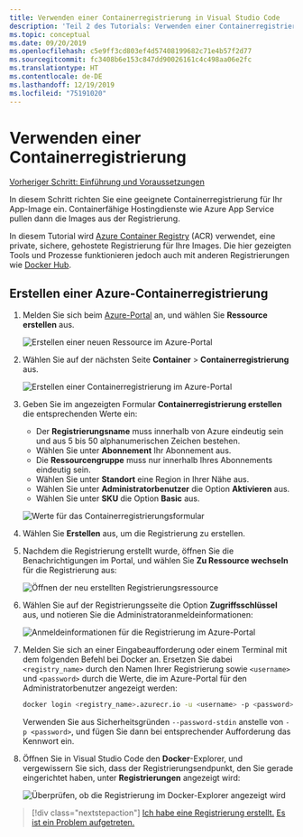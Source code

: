 ```yaml
---
title: Verwenden einer Containerregistrierung in Visual Studio Code
description: 'Teil 2 des Tutorials: Verwenden einer Containerregistrierung'
ms.topic: conceptual
ms.date: 09/20/2019
ms.openlocfilehash: c5e9ff3cd803ef4d57408199682c71e4b57f2d77
ms.sourcegitcommit: fc3408b6e153c847dd90026161c4c498aa06e2fc
ms.translationtype: HT
ms.contentlocale: de-DE
ms.lasthandoff: 12/19/2019
ms.locfileid: "75191020"
---
```

# <a name="use-a-container-registry"></a>Verwenden einer Containerregistrierung

[Vorheriger Schritt: Einführung und Voraussetzungen](tutorial-vscode-docker-node-01.md)

In diesem Schritt richten Sie eine geeignete Containerregistrierung für Ihr App-Image ein. Containerfähige Hostingdienste wie Azure App Service pullen dann die Images aus der Registrierung.

In diesem Tutorial wird [Azure Container Registry](https://azure.microsoft.com/services/container-registry/) (ACR) verwendet, eine private, sichere, gehostete Registrierung für Ihre Images. Die hier gezeigten Tools und Prozesse funktionieren jedoch auch mit anderen Registrierungen wie [Docker Hub](https://hub.docker.com/).

## <a name="create-an-azure-container-registry"></a>Erstellen einer Azure-Containerregistrierung

1. Melden Sie sich beim [Azure-Portal](https://portal.azure.com) an, und wählen Sie **Ressource erstellen** aus.

    ![Erstellen einer neuen Ressource im Azure-Portal](media/deploy-containers/portal-01a.png)

1. Wählen Sie auf der nächsten Seite **Container** > **Containerregistrierung** aus.

    ![Erstellen einer Containerregistrierung im Azure-Portal](media/deploy-containers/portal-01b.png)

1. Geben Sie im angezeigten Formular **Containerregistrierung erstellen** die entsprechenden Werte ein:

    - Der **Registrierungsname** muss innerhalb von Azure eindeutig sein und aus 5 bis 50 alphanumerischen Zeichen bestehen.
    - Wählen Sie unter **Abonnement** Ihr Abonnement aus.
    - Die **Ressourcengruppe** muss nur innerhalb Ihres Abonnements eindeutig sein.
    - Wählen Sie unter **Standort** eine Region in Ihrer Nähe aus.
    - Wählen Sie unter **Administratorbenutzer** die Option **Aktivieren** aus.
    - Wählen Sie unter **SKU** die Option **Basic** aus.

    ![Werte für das Containerregistrierungsformular](media/deploy-containers/portal-02.png)

1. Wählen Sie **Erstellen** aus, um die Registrierung zu erstellen.

1. Nachdem die Registrierung erstellt wurde, öffnen Sie die Benachrichtigungen im Portal, und wählen Sie **Zu Ressource wechseln** für die Registrierung aus:

    ![Öffnen der neu erstellten Registrierungsressource](media/deploy-containers/portal-03.png)

1. Wählen Sie auf der Registrierungsseite die Option **Zugriffsschlüssel** aus, und notieren Sie die Administratoranmeldeinformationen:

    ![Anmeldeinformationen für die Registrierung im Azure-Portal](media/deploy-containers/portal-04.png)

1. Melden Sie sich an einer Eingabeaufforderung oder einem Terminal mit dem folgenden Befehl bei Docker an. Ersetzen Sie dabei `<registry_name>` durch den Namen Ihrer Registrierung sowie `<username>` und `<password>` durch die Werte, die im Azure-Portal für den Administratorbenutzer angezeigt werden:

    ```bash
    docker login <registry_name>.azurecr.io -u <username> -p <password>
    ```

    Verwenden Sie aus Sicherheitsgründen `--password-stdin` anstelle von `-p <password>`, und fügen Sie dann bei entsprechender Aufforderung das Kennwort ein.

1. Öffnen Sie in Visual Studio Code den **Docker**-Explorer, und vergewissern Sie sich, dass der Registrierungsendpunkt, den Sie gerade eingerichtet haben, unter **Registrierungen** angezeigt wird:

    ![Überprüfen, ob die Registrierung im Docker-Explorer angezeigt wird](media/deploy-containers/registries.png)

> [!div class="nextstepaction"]
> [Ich habe eine Registrierung erstellt.](tutorial-vscode-docker-node-03.md) [Es ist ein Problem aufgetreten.](https://www.research.net/r/PWZWZ52?tutorial=docker-extension&step=create-registry)
